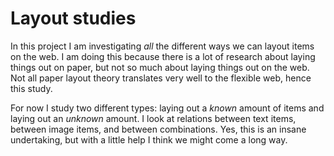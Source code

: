# Layout studies

In this project I am investigating *all* the different ways we can layout items on the web. I am doing this because there is a lot of research about laying things out on paper, but not so much about laying things out on the web. Not all paper layout theory translates very well to the flexible web, hence this study.

For now I study two different types: laying out a *known* amount of items and laying out an *unknown* amount. I look at relations between text items, between image items, and between combinations. Yes, this is an insane undertaking, but with a little help I think we might come a long way.
